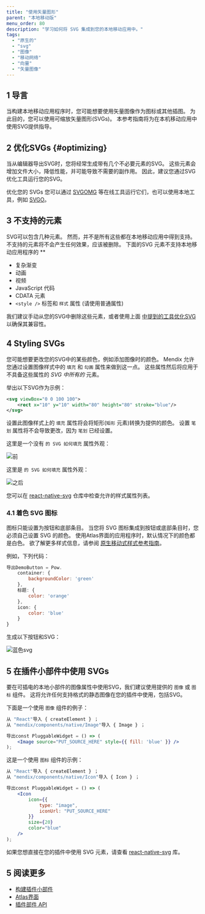 ```yaml
---
title: "使用矢量图形"
parent: "本地移动版"
menu_order: 80
description: "学习如何将 SVG 集成到您的本地移动应用中。"
tags:
  - "原生的"
  - "svg"
  - "图像"
  - "移动网络"
  - "向量"
  - "矢量图像"
---
```


## 1 导言

当构建本地移动应用程序时，您可能想要使用矢量图像作为图标或其他插图。 为此目的，您可以使用可缩放矢量图形(SVGs)。 本参考指南将为在本机移动应用中使用SVG提供指导。

## 2 优化SVGs {#optimizing}

当从编辑器导出SVG时，您将经常生成带有几个不必要元素的SVG。 这些元素会增加文件大小，降低性能，并可能导致不需要的副作用。 因此，建议您通过SVG优化工具运行您的SVG。

优化您的 SVGs 您可以通过 [SVGOMG](https://jakearchibald.github.io/svgomg/) 等在线工具运行它们，也可以使用本地工具，例如 [SVGO](https://github.com/svg/svgo)。

## 3 不支持的元素

SVG可以包含几种元素。 然而，并不是所有这些都在本地移动应用中得到支持。 不支持的元素将不会产生任何效果，应该被删除。 下面的SVG 元素不支持本地移动应用程序的 **

* 复杂渐变
* 动画
* 视频
* JavaScript 代码
* CDATA 元素
* `<style />` 标签和 `样式` 属性 (请使用普通属性)

我们建议手动从您的SVG中删除这些元素，或者使用上面 [中提到的工具优化SVG](#optimizing) 以确保其兼容性。

## 4 Styling SVGs

您可能想要更改您的SVG中的某些颜色，例如添加图像时的颜色。 Mendix 允许您通过设置图像样式中的 `填充` 和 `勾画` 属性来做到这一点。 这些属性然后将应用于不具备这些属性的 *SVG 中所有的* 元素。

举出以下SVG作为示例：

```svg
<svg viewBox="0 0 100 100">
    <rect x="10" y="10" width="80" height="80" stroke="blue"/>
</svg>
```

设置此图像样式上的 `填充` 属性将会将矩形(`矩形` 元素)转换为提供的颜色。 设置 `笔划` 属性将不会导致更改，因为 `笔划` 已经设置。

这里是一个没有 `的 SVG 如何填充` 属性外观：

![前](attachments/native-svg/before.png)

这里是 `的 SVG 如何填充` 属性外观：

![之后](attachments/native-svg/after.png)

您可以在 [react-native-svg](https://github.com/react-native-community/react-native-svg#common-props) 仓库中检查允许的样式属性列表。

### 4.1 着色 SVG 图标

图标只能设置为按钮和底部条目。 当您将 SVG 图标集成到按钮或底部条目时，您必须自己设置 SVG 的颜色。 使用Atlas界面的应用程序时，默认情况下的颜色都是白色。 欲了解更多样式信息，请参阅 [原生移动式样式参考指南](/refguide/native-styling-refguide)。

例如，下列代码：

```jsx
导出DemoButton = Pow.
    container: {
        backgroundColor: 'green'
    },
    标题: {
        color: 'orange'
    },
    icon: {
        color: 'blue'
    }
}
```

生成以下按钮和SVG：

![蓝色svg](attachments/native-svg/blue-svg.png)

## 5 在插件小部件中使用 SVGs

要在可插电的本地小部件的图像属性中使用SVG，我们建议使用提供的 `图像` 或 `图标` 组件。 这将允许任何支持格式的静态图像在您的插件中使用，包括SVG。

下面是一个使用 `图像` 组件的例子：

```jsx
从 "React"导入 { createElement } ；
从 "mendix/components/native/Image"导入 { Image } ；

导出const PluggableWidget = () => (
    <Image source="PUT_SOURCE_HERE" style={{ fill: 'blue' }} />
);
```

这是一个使用 `图标` 组件的示例：

```jsx
从 "React"导入 { createElement } ；
从 "mendix/components/native/Icon"导入 { Icon } ；

导出const PluggableWidget = () => (
    <Icon 
        icon={{
            type: "image",
            iconUrl: "PUT_SOURCE_HERE"
        }}
        size={20}
        color="blue"
    />
);
```

如果您想直接在您的插件中使用 SVG 元素，请查看 [react-native-svg](https://github.com/react-native-community/react-native-svg) 库。

## 5 阅读更多

* [构建插件小部件](/howto/extensibility/build-native-widget)
* [Atlas界面](/howto/front-end/atlas-ui)
* [插件部件 API](/apidocs-mxsdk/apidocs/pluggable-widgets)
